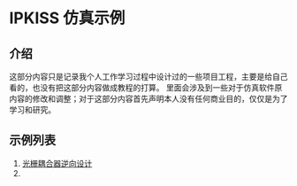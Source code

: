 # IPKISS 仿真示例

## 介绍
这部分内容只是记录我个人工作学习过程中设计过的一些项目工程，主要是给自己看的，也没有把这部分内容做成教程的打算。
里面会涉及到一些对于仿真软件原内容的修改和调整；对于这部分内容首先声明本人没有任何商业目的，仅仅是为了学习和研究。

## 示例列表
1. [光栅耦合器逆向设计](01_grating_coupler_inverse_design/gc_inverse_design.md)
2. 